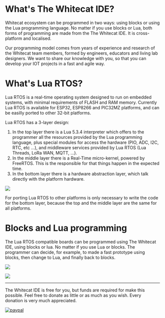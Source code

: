 # What's The Whitecat IDE?

Whitecat ecosystem can be programmed in two ways: using blocks or using the Lua programming language. No matter if you use blocks or Lua, both forms of programming are made from the The Whitecat IDE. It is cross-platform and localised.

Our programming model comes from years of experience and research of the Whitecat team members, formed by engineers, educators and living lab designers. We want to share our knowledge with you, so that you can develop your IOT projects in a fast and agile way.


# What's Lua RTOS?

Lua RTOS is a real-time operating system designed to run on embedded systems, with minimal requirements of FLASH and RAM memory. Currently Lua RTOS is available for ESP32, ESP8266 and PIC32MZ platforms, and can be easilly ported to other 32-bit platforms.

Lua RTOS has a 3-layer design:

1. In the top layer there is a Lua 5.3.4 interpreter which offers to the programmer all the resources provided by the Lua programming language, plus special modules for access the hardware (PIO, ADC, I2C, RTC, etc …), and middleware services provided by Lua RTOS (Lua Threads, LoRa WAN, MQTT, …).
1. In the middle layer there is a Real-Time micro-kernel, powered by FreeRTOS. This is the responsible for that things happen in the expected time.
1. In the bottom layer there is a hardware abstraction layer, which talk directly with the platform hardware.

![](http://git.whitecatboard.org/luartos.png)

For porting Lua RTOS to other platforms is only necessary to write the code for the bottom layer, because the top and the middle layer are the same for all platforms.


# Blocks and Lua programming

The Lua RTOS compatible boards can be programmed using The Whitecat IDE, using blocks or lua. No matter if you use Lua or blocks. The programmer can decide, for example, to made a fast prototype using blocks, then change to Lua, and finally back to blocks.

![](http://git.whitecatboard.org/block-example.png)

![](http://git.whitecatboard.org/code-example.png)

---
The Whitecat IDE is free for you, but funds are required for make this possible. Feel free to donate as little or as much as you wish. Every donation is very much appreciated.

[![paypal](https://www.paypalobjects.com/en_US/i/btn/btn_donateCC_LG.gif)](https://www.paypal.com/cgi-bin/webscr?cmd=_s-xclick&hosted_button_id=M8BG7JGEPZUP6)
